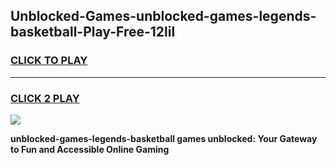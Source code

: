 
## Unblocked-Games-unblocked-games-legends-basketball-Play-Free-12lil
<h3>
<a href="https://premium76.site?title=unblocked-games-legends-basketball&ref=17A">CLICK TO PLAY</a></h3>
<hr>

<h3>
<a href="https://premium76.site?title=unblocked-games-legends-basketball&ref=17A">CLICK 2 PLAY</a>
  
</h3>

<a href="https://premium76.site?title=unblocked-games-legends-basketball&ref=17A"><img src="https://clearcache.store/games.png"></a>


**unblocked-games-legends-basketball games unblocked: Your Gateway to Fun and Accessible Online Gaming**
